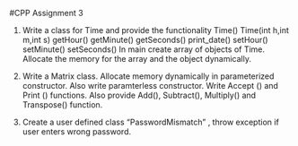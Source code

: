 #CPP Assignment 3

1) Write a class for Time and provide the functionality 
  Time()
  Time(int h,int m,int s)
  getHour()
  getMinute()
  getSeconds()
  print_date()
  setHour()
  setMinute()
  setSeconds()
In main create array of objects of Time. Allocate the memory for the array and the object dynamically. 
    
2) Write a Matrix class. Allocate memory dynamically in parameterized constructor. Also write paramterless constructor. Write Accept () and Print () functions. Also provide Add(), Subtract(), Multiply() and Transpose() function.
    
3) Create a user defined class “PasswordMismatch” , throw exception if user enters wrong password.
